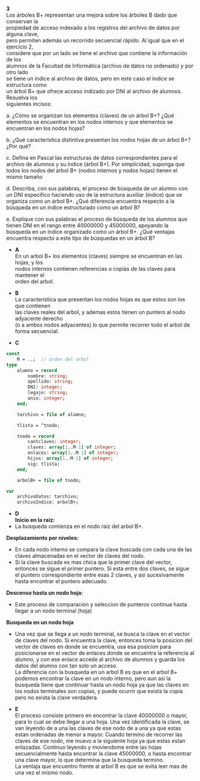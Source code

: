 **3**  
Los árboles B+ representan una mejora sobre los árboles B dado que conservan la  
propiedad de acceso indexado a los registros del archivo de datos por alguna clave,  
pero permiten además un recorrido secuencial rápido. Al igual que en el ejercicio 2,  
considere que por un lado se tiene el archivo que contiene la información de los  
alumnos de la Facultad de Informática (archivo de datos no ordenado) y por otro lado  
se tiene un índice al archivo de datos, pero en este caso el índice se estructura como  
un árbol B+ que ofrece acceso indizado por DNI al archivo de alumnos. Resuelva los  
siguientes incisos:

a. ¿Cómo se organizan los elementos (claves) de un árbol B+? ¿Qué elementos se
encuentran en los nodos internos y que elementos se encuentran en los nodos
hojas?

b. ¿Qué característica distintiva presentan los nodos hojas de un árbol B+? ¿Por
qué?

c. Defina en Pascal las estructuras de datos correspondientes para el archivo de
alumnos y su índice (árbol B+). Por simplicidad, suponga que todos los nodos del
árbol B+ (nodos internos y nodos hojas) tienen el mismo tamaño

d. Describa, con sus palabras, el proceso de búsqueda de un alumno con un DNI
específico haciendo uso de la estructura auxiliar (índice) que se organiza como
un árbol B+. ¿Qué diferencia encuentra respecto a la búsqueda en un índice
estructurado como un árbol B?

e. Explique con sus palabras el proceso de búsqueda de los alumnos que tienen DNI
en el rango entre 40000000 y 45000000, apoyando la búsqueda en un índice
organizado como un árbol B+. ¿Qué ventajas encuentra respecto a este tipo de
búsquedas en un árbol B?

- **A**  
En un arbol B+ los elementos (claves) siempre se encuentran en las hojas, y los  
nodos internos contienen referencias o copias de las claves para mantener el  
orden del arbol.  

- **B**  
La caracteristica que presentan los nodos hojas es que estos son los que contienen  
las claves reales del arbol, y ademas estos tienen un puntero al nodo adyacente derecho  
(o a ambos nodos adyacentes) lo que permite recorrer todo el arbol de forma secuencial.

- **C**  
```pascal
const 
    M = ..;  // orden del arbol
type 
    alumno = record 
        nombre: string;
        apellido: string;
        DNI: integer;
        legajo: string;
        anio: integer;
    end;

    tarchivo = file of alumno;

    tlista = ^tnodo;

    tnodo = record 
        cantclaves: integer;
        claves: array[1..M-1] of integer;
        enlaces: array[1..M-1] of integer;
        hijos: array[1..M-1] of integer;
        sig: tlista;
    end;

    arbolB+ = file of tnodo;

var 
    archivoDatos: tarchivo;
    archivoIndice: arbolB+;
```

- **D**  
**Inicio en la raiz:**  
- La busqueda comienza en el nodo raiz del arbol B+.  

**Desplazamiento por niveles:**  
- En cada nodo interno se compara la clave buscada con cada una de las claves almacenadas en el vector de claves del nodo.  
- Si la clave buscada es mas chica que la primer clave del vector, entonces se sigue el primer puntero. Si esta entre dos claves, se sigue el puntero correspondiente entre esas 2 claves, y asi sucesivamente hasta encontrar el puntero adecuado.  

**Descenso hasta un nodo hoja:**  
- Este proceso de comparacion y seleccion de punteros continua hasta llegar a un nodo terminal (hoja)  

**Busqueda en un nodo hoja**  
- Una vez que se llega a un nodo terminal, se busca la clave en el vector de claves del nodo. Si encuentra la clave, entonces toma la posicion del vector de claves en donde se encuentra, usa esa posicion para posicionarse en el vector de enlaces donde se encuentra la referencia al alumno, y con ese enlace accede al archivo de alumnos y guarda los datos del alumno con tan solo un acceso.  
La diferencia con la busqueda en un arbol B es que en el arbol B+ podemos encontrar la clave en un nodo interno, pero aun asi la busqueda tiene que continuar hasta un nodo hoja ya que las claves en los nodos terminales son copias, y puede ocurrir que exista la copia pero no exista la clave verdadera.  

- **E**  
El proceso consiste primero en encontrar la clave 40000000 o mayor, para lo cual se debe llegar a una hoja. Una vez identificada la clave, se van leyendo de a una las claves de ese nodo de a una ya que estas estan ordenadas de menor a mayor. Cuando termino de recorrer las claves de ese nodo, me muevo a la siguiente hoja ya que estas estan enlazadas. Continuo leyendo y moviendome entre las hojas secuencialmente hasta encontrar la clave 45000000, o hasta encontrar una clave mayor, lo que determina que la busqueda termino.  
La ventaja que encuentro frente al arbol B es que se evita leer mas de una vez el mismo nodo.  